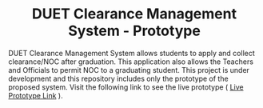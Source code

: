 <h1><center>DUET Clearance Management System - Prototype</center></h1>
DUET Clearance Management System allows students to apply and collect clearance/NOC after graduation.
This application also allows the Teachers and Officials to permit NOC to a graduating student.
This project is under development and this repository includes only the prototype of the proposed system.
Visit the following link to see the live prototype ( <a href="http://dcs.scienceontheweb.net/guest.php">Live Prototype Link</a> ).
